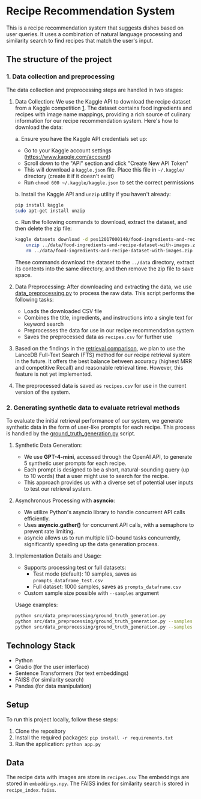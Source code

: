 # Recipe Recommendation System

This is a recipe recommendation system that suggests dishes based on user queries. It uses a combination of natural language processing and similarity search to find recipes that match the user's input.

## The structure of the project

### 1. Data collection and preprocessing

The data collection and preprocessing steps are handled in two stages:

1. Data Collection:
   We use the Kaggle API to download the recipe dataset from a Kaggle competition [1]. The dataset contains food ingredients and recipes with image name mappings, providing a rich source of culinary information for our recipe recommendation system. Here's how to download the data:

   a. Ensure you have the Kaggle API credentials set up:
      - Go to your Kaggle account settings (https://www.kaggle.com/account)
      - Scroll down to the "API" section and click "Create New API Token"
      - This will download a `kaggle.json` file. Place this file in `~/.kaggle/` directory (create it if it doesn't exist)
      - Run `chmod 600 ~/.kaggle/kaggle.json` to set the correct permissions

   b. Install the Kaggle API and `unzip` utility if you haven't already:
      ```bash
      pip install kaggle
      sudo apt-get install unzip
      ```

   c. Run the following commands to download, extract the dataset, and then delete the zip file:
      ```bash
      kaggle datasets download -d pes12017000148/food-ingredients-and-recipe-dataset-with-images -p ../data && \ 
          unzip ../data/food-ingredients-and-recipe-dataset-with-images.zip -d ../data && \ 
          rm ../data/food-ingredients-and-recipe-dataset-with-images.zip
      ```

   These commands download the dataset to the `../data` directory, extract its contents into the same directory, and then remove the zip file to save space.

2. Data Preprocessing:
   After downloading and extracting the data, we use [data_preprocessing.py](./src/data_preprocessing/data_preprocessing.py) to process the raw data. This script performs the following tasks:
   - Loads the downloaded CSV file
   - Combines the title, ingredients, and instructions into a single text for keyword search
   - Preprocesses the data for use in our recipe recommendation system
   - Saves the preprocessed data as `recipes.csv` for further use

3. Based on the findings in the [retrieval comparison](./src/retrieval/retrieval_readme.md), we plan to use the LanceDB Full-Text Search (FTS) method for our recipe retrieval system in the future. It offers the best balance between accuracy (highest MRR and competitive Recall) and reasonable retrieval time. However, this feature is not yet implemented.

4. The preprocessed data is saved as `recipes.csv` for use in the current version of the system.
 
[1]: https://www.kaggle.com/datasets/pes12017000148/food-ingredients-and-recipe-dataset-with-images 

### 2. Generating synthetic data to evaluate retrieval methods

To evaluate the initial retrieval performance of our system, we generate synthetic data in the form of user-like prompts for each recipe. This process is handled by the [ground_truth_generation.py](./src/data_preprocessing/ground_truth_generation.py) script.

1. Synthetic Data Generation:
   - We use **GPT-4-mini**, accessed through the OpenAI API, to generate 5 synthetic user prompts for each recipe.
   - Each prompt is designed to be a short, natural-sounding query (up to 10 words) that a user might use to search for the recipe.
   - This approach provides us with a diverse set of potential user inputs to test our retrieval system.

2. Asynchronous Processing with **asyncio**:
   - We utilize Python's asyncio library to handle concurrent API calls efficiently.
   - Uses **asyncio.gather()** for concurrent API calls, with a semaphore to prevent rate limiting.
   - asyncio allows us to run multiple I/O-bound tasks concurrently, significantly speeding up the data generation process.

3. Implementation Details and Usage:
   - Supports processing test or full datasets:
     - Test mode (default): 10 samples, saves as `prompts_dataframe_test.csv`
     - Full dataset: 1000 samples, saves as `prompts_dataframe.csv`
   - Custom sample size possible with `--samples` argument

   Usage examples:
   ```bash
   python src/data_preprocessing/ground_truth_generation.py                    # Test mode (10 samples)
   python src/data_preprocessing/ground_truth_generation.py --samples 1000     # Full dataset (1000 samples)
   python src/data_preprocessing/ground_truth_generation.py --samples <number> # Custom number of samples
   ```

## Technology Stack

- Python
- Gradio (for the user interface)
- Sentence Transformers (for text embeddings)
- FAISS (for similarity search)
- Pandas (for data manipulation)

## Setup

To run this project locally, follow these steps:

1. Clone the repository
2. Install the required packages: `pip install -r requirements.txt`
3. Run the application: `python app.py`

## Data

The recipe data with images are store in `recipes.csv`
The embeddings are stored in `embeddings.npy`.
The FAISS index for similarity search is stored in `recipe_index.faiss`.
